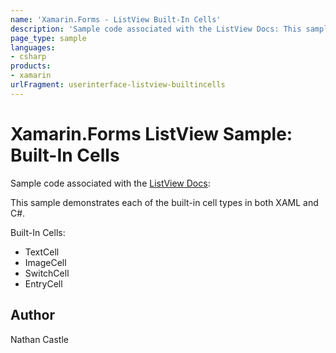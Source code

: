 ```yaml
---
name: 'Xamarin.Forms - ListView Built-In Cells'
description: 'Sample code associated with the ListView Docs: This sample demonstrates each of the built-in cell types in both XAML and C #ui'
page_type: sample
languages:
- csharp
products:
- xamarin
urlFragment: userinterface-listview-builtincells
---
```

# Xamarin.Forms ListView Sample: Built-In Cells

Sample code associated with the [ListView Docs](https://docs.microsoft.com/xamarin/xamarin-forms/user-interface/listview/):

This sample demonstrates each of the built-in cell types in both XAML and C#.

Built-In Cells:

* TextCell
* ImageCell
* SwitchCell
* EntryCell

## Author

Nathan Castle
